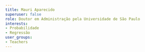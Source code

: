 ```yaml
---
title: Mauri Aparecido
superuser: false
role: Doutor em Administração pela Universidade de São Paulo
interests:
- Probabilidade
- Regressão
user_groups:
- Teachers
---
```

